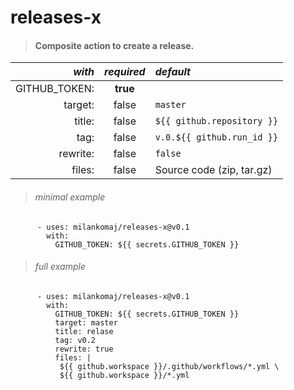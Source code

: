 # releases-x
> #### Composite action to create a release.


*with* | *required*  | *default*
---: | :---: | :---
GITHUB_TOKEN: |**true**|
target:       | false  | `master`
title:        | false  | `${{ github.repository }}`
tag:          | false  | `v.0.${{ github.run_id }}`
rewrite:      | false  | `false`
files:        | false  | Source code (zip, tar.gz)

> ###### minimal example
```
      - uses: milankomaj/releases-x@v0.1
        with:
          GITHUB_TOKEN: ${{ secrets.GITHUB_TOKEN }}
 ```

> ###### full example
```
      - uses: milankomaj/releases-x@v0.1
        with:
          GITHUB_TOKEN: ${{ secrets.GITHUB_TOKEN }}
          target: master
          title: relase
          tag: v0.2
          rewrite: true
          files: |
           ${{ github.workspace }}/.github/workflows/*.yml \
           ${{ github.workspace }}/*.yml
```




